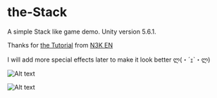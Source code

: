 # the-Stack
A simple Stack like game demo.
Unity version 5.6.1.

Thanks for [the Tutorial](https://www.youtube.com/watch?v=I19cC_HcyC0&t=25s) from [N3K EN](https://www.youtube.com/channel/UCtQPCnbIB7SP_gM1Xtv8bDQ)

I will add more special effects later to make it look better ლ(・´ｪ`・ლ)

![Alt text](https://raw.githubusercontent.com/chenwanwan13/the-Stack/master/01.png?raw=true "Optional Title")

![Alt text](https://raw.githubusercontent.com/chenwanwan13/the-Stack/master/02.png?raw=true "Optional Title")
